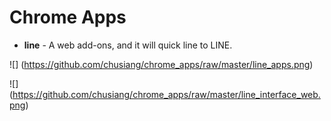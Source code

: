 # Chrome Apps

* **line** - A web add-ons, and it will quick line to LINE.

![] (https://github.com/chusiang/chrome_apps/raw/master/line_apps.png)

![] (https://github.com/chusiang/chrome_apps/raw/master/line_interface_web.png)

